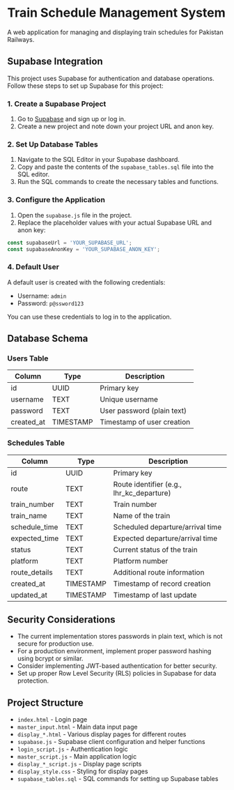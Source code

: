 # Train Schedule Management System

A web application for managing and displaying train schedules for Pakistan Railways.

## Supabase Integration

This project uses Supabase for authentication and database operations. Follow these steps to set up Supabase for this project:

### 1. Create a Supabase Project

1. Go to [Supabase](https://supabase.com/) and sign up or log in.
2. Create a new project and note down your project URL and anon key.

### 2. Set Up Database Tables

1. Navigate to the SQL Editor in your Supabase dashboard.
2. Copy and paste the contents of the `supabase_tables.sql` file into the SQL editor.
3. Run the SQL commands to create the necessary tables and functions.

### 3. Configure the Application

1. Open the `supabase.js` file in the project.
2. Replace the placeholder values with your actual Supabase URL and anon key:

```javascript
const supabaseUrl = 'YOUR_SUPABASE_URL';
const supabaseAnonKey = 'YOUR_SUPABASE_ANON_KEY';
```

### 4. Default User

A default user is created with the following credentials:
- Username: `admin`
- Password: `p@ssword123`

You can use these credentials to log in to the application.

## Database Schema

### Users Table

| Column     | Type      | Description                  |
|------------|-----------|------------------------------|
| id         | UUID      | Primary key                  |
| username   | TEXT      | Unique username              |
| password   | TEXT      | User password (plain text)   |
| created_at | TIMESTAMP | Timestamp of user creation   |

### Schedules Table

| Column        | Type      | Description                      |
|---------------|-----------|----------------------------------|
| id            | UUID      | Primary key                      |
| route         | TEXT      | Route identifier (e.g., lhr_kc_departure) |
| train_number  | TEXT      | Train number                     |
| train_name    | TEXT      | Name of the train               |
| schedule_time | TEXT      | Scheduled departure/arrival time |
| expected_time | TEXT      | Expected departure/arrival time  |
| status        | TEXT      | Current status of the train      |
| platform      | TEXT      | Platform number                  |
| route_details | TEXT      | Additional route information     |
| created_at    | TIMESTAMP | Timestamp of record creation     |
| updated_at    | TIMESTAMP | Timestamp of last update         |

## Security Considerations

- The current implementation stores passwords in plain text, which is not secure for production use.
- For a production environment, implement proper password hashing using bcrypt or similar.
- Consider implementing JWT-based authentication for better security.
- Set up proper Row Level Security (RLS) policies in Supabase for data protection.

## Project Structure

- `index.html` - Login page
- `master_input.html` - Main data input page
- `display_*.html` - Various display pages for different routes
- `supabase.js` - Supabase client configuration and helper functions
- `login_script.js` - Authentication logic
- `master_script.js` - Main application logic
- `display_*_script.js` - Display page scripts
- `display_style.css` - Styling for display pages
- `supabase_tables.sql` - SQL commands for setting up Supabase tables
